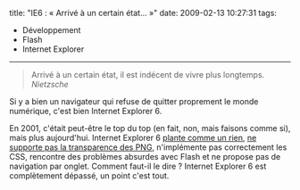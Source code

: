 title: "IE6 : «&#160;Arrivé à un certain état&#8230;&#160;»"
date: 2009-02-13 10:27:31
tags:
  - Développement
  - Flash
  - Internet Explorer
---

> Arrivé à un certain état, il est indécent de vivre plus longtemps.
>   <cite>Nietzsche</cite>

Si y a bien un navigateur qui refuse de quitter proprement le monde numérique, c'est bien Internet Explorer 6.

En 2001, c'était peut-être le top du top (en fait, non, mais faisons comme si), mais plus aujourd'hui. Internet Explorer 6 [plante comme un rien](//secunia.com/advisories/product/12366/), [ne supporte pas la transparence des PNG](http://support.microsoft.com/kb/294714), n'implémente pas correctement les CSS, rencontre des problèmes absurdes avec Flash et ne propose pas de navigation par onglet. Comment faut-il le dire&nbsp;? Internet Explorer 6 est complètement dépassé, un point c'est tout.